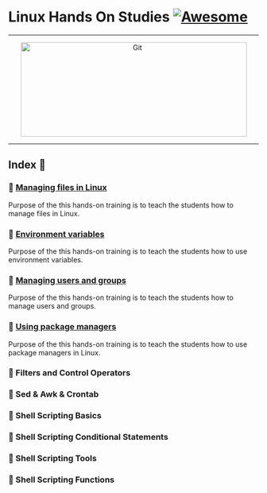 Linux Hands On Studies [![Awesome](https://cdn.rawgit.com/sindresorhus/awesome/d7305f38d29fed78fa85652e3a63e154dd8e8829/media/badge.svg)](https://github.com/sindresorhus/awesome)
===============
<hr>
<p align="center">
	<img alt="Git" src="https://raw.githubusercontent.com/medipnegiz/linux_cheat_sheet/main/Img/linux.svg" height="190" width="455">
</p>
<hr>

## Index 📜
### 🔖 [Managing files in Linux](https://github.com/medipnegiz/linux_hands_on/blob/main/1_Managing_files_in_linux.md)
Purpose of the this hands-on training is to teach the students how to manage files in Linux.

### 🔖 [Environment variables](https://github.com/medipnegiz/linux_hands_on/blob/main/2_Environment_Variables.md)
Purpose of the this hands-on training is to teach the students how to use environment variables.

### 🔖 [Managing users and groups](https://github.com/medipnegiz/linux_hands_on/blob/main/3_Managing_Users_Groups.md)
Purpose of the this hands-on training is to teach the students how to manage users and groups.

### 🔖 [Using package managers]()
Purpose of the this hands-on training is to teach the students how to use package managers in Linux.​

### 🔖 Filters and Control Operators
### 🔖 Sed & Awk & Crontab
### 🔖 Shell Scripting Basics
### 🔖 Shell Scripting Conditional Statements
### 🔖 Shell Scripting Tools
### 🔖 Shell Scripting Functions

